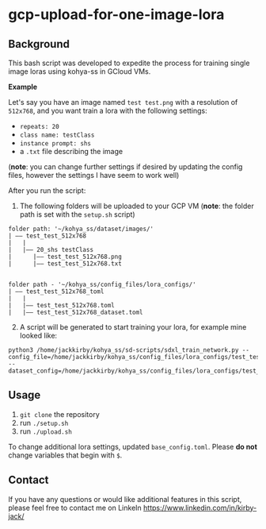 # gcp-upload-for-one-image-lora

## Background
This bash script was developed to expedite the process for training single image loras using kohya-ss in GCloud VMs.

**Example**

Let's say you have an image named `test test.png` with a resolution of `512x768`, and you want train a lora with the following settings:
* `repeats: 20`
* `class name: testClass`
* `instance prompt: shs`
* a `.txt` file describing the image

(**note**: you can change further settings if desired by updating the config files, however the settings I have seem to work well)

After you run the script:

1. The following folders will be uploaded to your GCP VM (**note**: the folder path is set with the `setup.sh` script)

```
folder path: '~/kohya_ss/dataset/images/'
| –– test_test_512x768
|   |
|   |–– 20_shs testClass
|      |–– test_test_512x768.png
|      |–– test_test_512x768.txt


folder path - '~/kohya_ss/config_files/lora_configs/'
| –– test_test_512x768_toml
|   |
|   |–– test_test_512x768.toml
|   |–– test_test_512x768_dataset.toml
```

2. A script will be generated to start training your lora, for example mine looked like:
```
python3 /home/jackkirby/kohya_ss/sd-scripts/sdxl_train_network.py --config_file=/home/jackkirby/kohya_ss/config_files/lora_configs/test_test_2152x674_toml/test_test_2152x674.toml --dataset_config=/home/jackkirby/kohya_ss/config_files/lora_configs/test_test_2152x674_toml/test_test_2152x674_dataset.toml
```


## Usage
1. `git clone` the repository
2. run `./setup.sh`
3. run `./upload.sh`

To change additional lora settings, updated `base_config.toml`. Please **do not** change variables that begin with `$`.

## Contact
If you have any questions or would like additional features in this script, please feel free to contact me on LinkeIn https://www.linkedin.com/in/kirby-jack/
